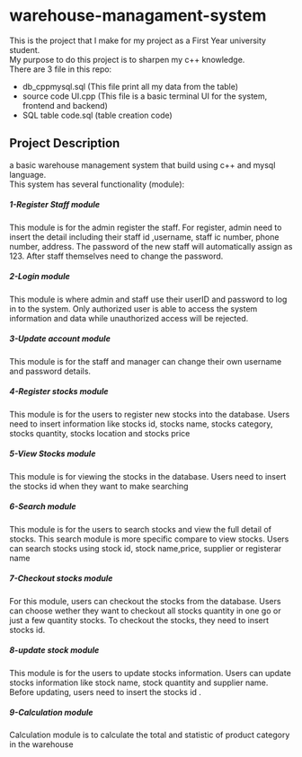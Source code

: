 # warehouse-managament-system
This is the project that I make for my project as a First Year university student. <br>
My purpose to do this project is to sharpen my c++ knowledge.<br>
There are 3 file in this repo:<br>
 - db_cppmysql.sql  (This file print all my data from the table)<br>
 - source code UI.cpp  (This file is a basic terminal UI for the system, frontend and backend)<br>
 - SQL table code.sql (table creation code)<br>
 
## Project Description 
 a basic warehouse management system that build using c++ and mysql language.<br>
 This system has several functionality (module):
  ##### 1-Register Staff module
  This module is for the admin register the staff. For register, admin need to insert the detail 
including their staff id ,username, staff ic number, phone number, address. The 
password of the new staff will automatically assign as 123. After staff themselves need 
to change the password.

  ##### 2-Login module
  This module is where admin and staff use their userID and password to log in to the
system. Only authorized user is able to access the system information and data while
unauthorized access will be rejected.
  ##### 3-Update account module
  This module is for the staff and manager can change their own username and password 
details.

  ##### 4-Register stocks module
  This module is for the users to register new stocks into the database. Users need to insert 
information like stocks id, stocks name, stocks category, stocks quantity, stocks location and 
stocks price
  ##### 5-View Stocks module
  This module is for viewing the stocks in the database. Users need to insert the stocks id 
when they want to make searching
  ##### 6-Search module
 This module is for the users to search stocks and view the full detail of stocks. This 
search module is more specific compare to view stocks. Users can search stocks using 
stock id, stock name,price, supplier or registerar name
  ##### 7-Checkout stocks module
  For this module, users can checkout the stocks from the database. Users can choose 
wether they want to checkout all stocks quantity in one go or just a few quantity stocks. 
To checkout the stocks, they need to insert stocks id.
  ##### 8-update stock module
  This module is for the users to update stocks information. Users can update stocks 
information like stock name, stock quantity and supplier name. Before updating, users 
need to insert the stocks id .
  ##### 9-Calculation module
  Calculation module is to calculate the total and statistic of product category in the 
warehouse

